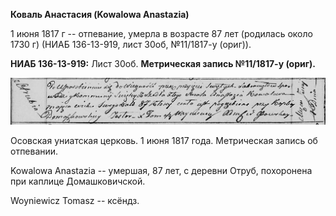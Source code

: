 **Коваль Анастасия (Kowalowa Anastazia)**

1 июня 1817 г -- отпевание, умерла в возрасте 87 лет (родилась около
1730 г) (НИАБ 136-13-919, лист 30об, №11/1817-у (ориг)).

**НИАБ 136-13-919:** Лист 30об. **Метрическая запись №11/1817-у
(ориг).**

![](./media/d8b3c451fd8e1ac20a3449a0cd2669e058c2e7a1.png)

Осовская униатская церковь. 1 июня 1817 года. Метрическая запись об
отпевании.

Kowalowa Anastazia -- умершая, 87 лет, с деревни Отруб, похоронена при
каплице Домашковичской.

Woyniewicz Tomasz -- ксёндз.
